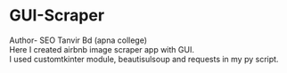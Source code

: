 # GUI-Scraper
Author- SEO Tanvir Bd (apna college) <br>
Here I created airbnb image scraper app with GUI. <br>
I used customtkinter module, beautisulsoup and requests in my py script.
